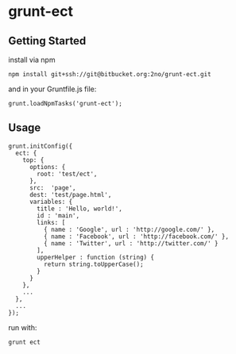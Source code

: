 # grunt-ect

## Getting Started

install via npm

    npm install git+ssh://git@bitbucket.org:2no/grunt-ect.git

and in your Gruntfile.js file:

    grunt.loadNpmTasks('grunt-ect');

## Usage

    grunt.initConfig({
      ect: {
        top: {
          options: {
            root: 'test/ect',
          },
          src:  'page',
          dest: 'test/page.html',
          variables: {
            title : 'Hello, world!',
            id : 'main',
            links: [
              { name : 'Google', url : 'http://google.com/' },
              { name : 'Facebook', url : 'http://facebook.com/' },
              { name : 'Twitter', url : 'http://twitter.com/' }
            ],
            upperHelper : function (string) {
              return string.toUpperCase();
            }
          }
        },
        ...
      },
      ...
    });

run with:

    grunt ect

